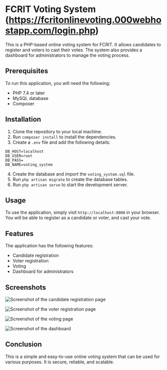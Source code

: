  # FCRIT Voting System (https://fcritonlinevoting.000webhostapp.com/login.php)

This is a PHP-based online voting system for FCRIT. It allows candidates to register and voters to cast their votes. The system also provides a dashboard for administrators to manage the voting process.

## Prerequisites

To run this application, you will need the following:

* PHP 7.4 or later
* MySQL database
* Composer

## Installation

1. Clone the repository to your local machine.
2. Run `composer install` to install the dependencies.
3. Create a `.env` file and add the following details:

```
DB_HOST=localhost
DB_USER=root
DB_PASS=
DB_NAME=voting_system
```

4. Create the database and import the `voting_system.sql` file.
5. Run `php artisan migrate` to create the database tables.
6. Run `php artisan serve` to start the development server.

## Usage

To use the application, simply visit `http://localhost:8000` in your browser. You will be able to register as a candidate or voter, and cast your vote.

## Features

The application has the following features:

* Candidate registration
* Voter registration
* Voting
* Dashboard for administrators

## Screenshots

![Screenshot of the candidate registration page](screenshots/candidate-registration.png)

![Screenshot of the voter registration page](screenshots/voter-registration.png)

![Screenshot of the voting page](screenshots/voting.png)

![Screenshot of the dashboard](screenshots/dashboard.png)

## Conclusion

This is a simple and easy-to-use online voting system that can be used for various purposes. It is secure, reliable, and scalable.
